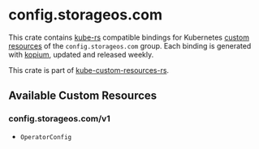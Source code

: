<!--
SPDX-FileCopyrightText: The kube-custom-resources-rs Authors
SPDX-License-Identifier: 0BSD
 -->

# config.storageos.com

This crate contains [kube-rs](https://kube.rs/) compatible bindings for Kubernetes [custom resources](https://kubernetes.io/docs/tasks/extend-kubernetes/custom-resources/custom-resource-definitions/) of the `config.storageos.com` group. Each binding is generated with [kopium](https://github.com/kube-rs/kopium), updated and released weekly.

This crate is part of [kube-custom-resources-rs](https://github.com/metio/kube-custom-resources-rs).

## Available Custom Resources

### config.storageos.com/v1
- `OperatorConfig`
